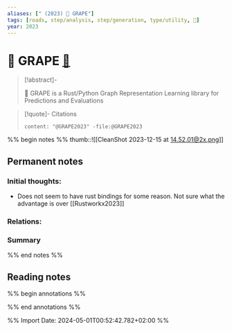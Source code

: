```yaml
---
aliases: [" (2023) 🍇 GRAPE"]
tags: [roads, step/analysis, step/generation, type/utility, 🔻]
year: 2023
---
```

# 🍇 GRAPE [📖](zotero://select/library/items/RI947DLG)

> [!abstract]-
> 
> 🍇 GRAPE is a Rust/Python Graph Representation Learning library for Predictions and Evaluations
> 

> [!quote]- Citations
> 
> ```query
> content: "@GRAPE2023" -file:@GRAPE2023
> ```

%% begin notes %%
thumb::![[CleanShot 2023-12-15 at 14.52.01@2x.png]]

## Permanent notes
### Initial thoughts:
- Does not seem to have rust bindings for some reason. Not sure what the advantage is over [[Rustworkx2023]]

### Relations:


### Summary


%% end notes %%
## Reading notes
%% begin annotations %%

%% end annotations %%



%% Import Date: 2024-05-01T00:52:42.782+02:00 %%
